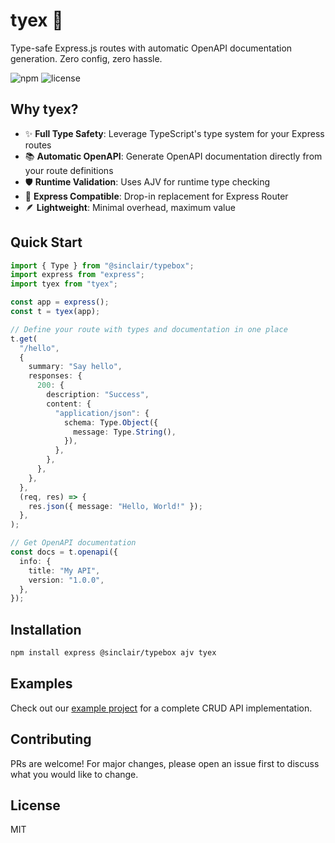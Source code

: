 # tyex 🚀

Type-safe Express.js routes with automatic OpenAPI documentation generation. Zero config, zero hassle.

![npm](https://img.shields.io/npm/v/tyex)
![license](https://img.shields.io/npm/l/tyex)

## Why tyex?

- ✨ **Full Type Safety**: Leverage TypeScript's type system for your Express routes
- 📚 **Automatic OpenAPI**: Generate OpenAPI documentation directly from your route definitions
- 🛡️ **Runtime Validation**: Uses AJV for runtime type checking
- 🔌 **Express Compatible**: Drop-in replacement for Express Router
- 🪶 **Lightweight**: Minimal overhead, maximum value

## Quick Start

```typescript
import { Type } from "@sinclair/typebox";
import express from "express";
import tyex from "tyex";

const app = express();
const t = tyex(app);

// Define your route with types and documentation in one place
t.get(
  "/hello",
  {
    summary: "Say hello",
    responses: {
      200: {
        description: "Success",
        content: {
          "application/json": {
            schema: Type.Object({
              message: Type.String(),
            }),
          },
        },
      },
    },
  },
  (req, res) => {
    res.json({ message: "Hello, World!" });
  },
);

// Get OpenAPI documentation
const docs = t.openapi({
  info: {
    title: "My API",
    version: "1.0.0",
  },
});
```

## Installation

```bash
npm install express @sinclair/typebox ajv tyex
```

## Examples

Check out our [example project](./examples/cats-api) for a complete CRUD API implementation.

## Contributing

PRs are welcome! For major changes, please open an issue first to discuss what you would like to change.

## License

MIT
